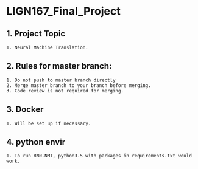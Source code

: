 # LIGN167_Final_Project
## 1. Project Topic
    1. Neural Machine Translation.
## 2. Rules for master branch:
    1. Do not push to master branch directly
    2. Merge master branch to your branch before merging.
    3. Code review is not required for merging.
## 3. Docker
    1. Will be set up if necessary.
## 4. python envir
	1. To run RNN-NMT, python3.5 with packages in requirements.txt would work.
